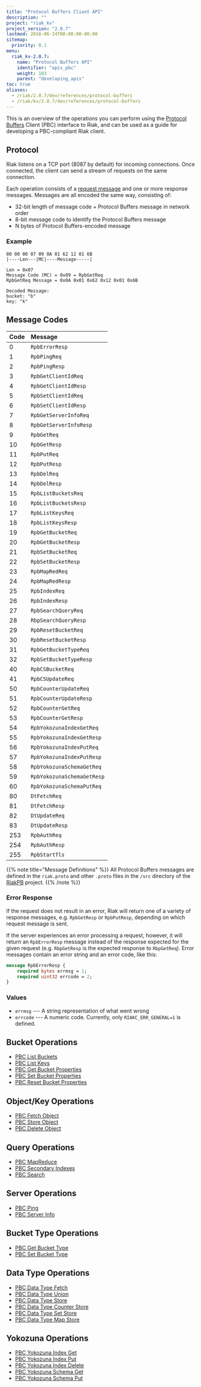 ```yaml
---
title: "Protocol Buffers Client API"
description: ""
project: "riak_kv"
project_version: "2.0.7"
lastmod: 2016-06-24T00:00:00-00:00
sitemap:
  priority: 0.1
menu:
  riak_kv-2.0.7:
    name: "Protocol Buffers API"
    identifier: "apis_pbc"
    weight: 103
    parent: "developing_apis"
toc: true
aliases:
  - /riak/2.0.7/dev/references/protocol-buffers
  - /riak/kv/2.0.7/dev/references/protocol-buffers
---
```


This is an overview of the operations you can perform using the
[Protocol Buffers](https://code.google.com/p/protobuf/) Client (PBC)
interface to Riak, and can be used as a guide for developing a
PBC-compliant Riak client.

## Protocol

Riak listens on a TCP port (8087 by default) for incoming connections.
Once connected, the client can send a stream of requests on the same
connection.

Each operation consists of a [request message](https://developers.google.com/protocol-buffers/docs/encoding) and one or more response messages. Messages are all encoded the same way, consisting of:

* 32-bit length of message code + Protocol Buffers message in network
  order
* 8-bit message code to identify the Protocol Buffers message
* N bytes of Protocol Buffers-encoded message

### Example

```
00 00 00 07 09 0A 01 62 12 01 6B
|----Len---|MC|----Message-----|

Len = 0x07
Message Code (MC) = 0x09 = RpbGetReq
RpbGetReq Message = 0x0A 0x01 0x62 0x12 0x01 0x6B

Decoded Message:
bucket: "b"
key: "k"
```

## Message Codes

Code | Message |
:----|:--------|
0 | `RpbErrorResp` |
1 | `RpbPingReq` |
2 | `RpbPingResp` |
3 | `RpbGetClientIdReq` |
4 | `RpbGetClientIdResp` |
5 | `RpbSetClientIdReq` |
6 | `RpbSetClientIdResp` |
7 | `RpbGetServerInfoReq` |
8 | `RpbGetServerInfoResp` |
9 | `RpbGetReq` |
10 | `RpbGetResp` |
11 | `RpbPutReq` |
12 | `RpbPutResp` |
13 | `RpbDelReq` |
14 | `RpbDelResp` |
15 | `RpbListBucketsReq` |
16 | `RpbListBucketsResp` |
17 | `RpbListKeysReq` |
18 | `RpbListKeysResp` |
19 | `RpbGetBucketReq` |
20 | `RpbGetBucketResp` |
21 | `RpbSetBucketReq` |
22 | `RpbSetBucketResp` |
23 | `RpbMapRedReq` |
24 | `RpbMapRedResp` |
25 | `RpbIndexReq` |
26 | `RpbIndexResp` |
27 | `RpbSearchQueryReq` |
28 | `RbpSearchQueryResp` |
29 | `RpbResetBucketReq` |
30 | `RpbResetBucketResp` |
31 | `RpbGetBucketTypeReq` |
32 | `RpbSetBucketTypeResp` |
40 | `RpbCSBucketReq` |
41 | `RpbCSUpdateReq` |
50 | `RpbCounterUpdateReq` |
51 | `RpbCounterUpdateResp` |
52 | `RpbCounterGetReq` |
53 | `RpbCounterGetResp` |
54 | `RpbYokozunaIndexGetReq` |
55 | `RpbYokozunaIndexGetResp` |
56 | `RpbYokozunaIndexPutReq` |
57 | `RpbYokozunaIndexPutResp` |
58 | `RpbYokozunaSchemaGetReq` |
59 | `RpbYokozunaSchemaGetResp` |
60 | `RpbYokozunaSchemaPutReq` |
80 | `DtFetchReq` |
81 | `DtFetchResp` |
82 | `DtUpdateReq` |
83 | `DtUpdateResp` |
253 | `RpbAuthReq` |
254 | `RpbAuthResp` |
255 | `RpbStartTls` |

{{% note title="Message Definitions" %}}
All Protocol Buffers messages are defined in the `riak.proto` and other
`.proto` files in the `/src` directory of the
<a href="https://github.com/basho/riak_pb">RiakPB</a> project.
{{% /note %}}

### Error Response

If the request does not result in an error, Riak will return one of a
variety of response messages, e.g. `RpbGetResp` or `RpbPutResp`,
depending on which request message is sent.

If the server experiences an error processing a request, however, it
will return an `RpbErrorResp` message instead of the response expected
for the given request (e.g. `RbpGetResp` is the expected response to
`RbpGetReq`). Error messages contain an error string and an error code,
like this:

```protobuf
message RpbErrorResp {
    required bytes errmsg = 1;
    required uint32 errcode = 2;
}
```

### Values

* `errmsg` --- A string representation of what went wrong
* `errcode` --- A numeric code. Currently, only `RIAKC_ERR_GENERAL=1`
  is defined.

## Bucket Operations

* [PBC List Buckets]({{<baseurl>}}riak/kv/2.0.7/developing/api/protocol-buffers/list-buckets)
* [PBC List Keys]({{<baseurl>}}riak/kv/2.0.7/developing/api/protocol-buffers/list-keys)
* [PBC Get Bucket Properties]({{<baseurl>}}riak/kv/2.0.7/developing/api/protocol-buffers/get-bucket-props)
* [PBC Set Bucket Properties]({{<baseurl>}}riak/kv/2.0.7/developing/api/protocol-buffers/set-bucket-props)
* [PBC Reset Bucket Properties]({{<baseurl>}}riak/kv/2.0.7/developing/api/protocol-buffers/reset-bucket-props)

## Object/Key Operations

* [PBC Fetch Object]({{<baseurl>}}riak/kv/2.0.7/developing/api/protocol-buffers/fetch-object)
* [PBC Store Object]({{<baseurl>}}riak/kv/2.0.7/developing/api/protocol-buffers/store-object)
* [PBC Delete Object]({{<baseurl>}}riak/kv/2.0.7/developing/api/protocol-buffers/delete-object)

## Query Operations

* [PBC MapReduce]({{<baseurl>}}riak/kv/2.0.7/developing/api/protocol-buffers/mapreduce)
* [PBC Secondary Indexes]({{<baseurl>}}riak/kv/2.0.7/developing/api/protocol-buffers/secondary-indexes)
* [PBC Search]({{<baseurl>}}riak/kv/2.0.7/developing/api/protocol-buffers/search)

## Server Operations

* [PBC Ping]({{<baseurl>}}riak/kv/2.0.7/developing/api/protocol-buffers/ping)
* [PBC Server Info]({{<baseurl>}}riak/kv/2.0.7/developing/api/protocol-buffers/server-info)

## Bucket Type Operations

* [PBC Get Bucket Type]({{<baseurl>}}riak/kv/2.0.7/developing/api/protocol-buffers/get-bucket-type)
* [PBC Set Bucket Type]({{<baseurl>}}riak/kv/2.0.7/developing/api/protocol-buffers/set-bucket-type)

## Data Type Operations

* [PBC Data Type Fetch]({{<baseurl>}}riak/kv/2.0.7/developing/api/protocol-buffers/dt-fetch)
* [PBC Data Type Union]({{<baseurl>}}riak/kv/2.0.7/developing/api/protocol-buffers/dt-union)
* [PBC Data Type Store]({{<baseurl>}}riak/kv/2.0.7/developing/api/protocol-buffers/dt-store)
* [PBC Data Type Counter Store]({{<baseurl>}}riak/kv/2.0.7/developing/api/protocol-buffers/dt-counter-store)
* [PBC Data Type Set Store]({{<baseurl>}}riak/kv/2.0.7/developing/api/protocol-buffers/dt-set-store)
* [PBC Data Type Map Store]({{<baseurl>}}riak/kv/2.0.7/developing/api/protocol-buffers/dt-map-store)

## Yokozuna Operations

* [PBC Yokozuna Index Get]({{<baseurl>}}riak/kv/2.0.7/developing/api/protocol-buffers/yz-index-get)
* [PBC Yokozuna Index Put]({{<baseurl>}}riak/kv/2.0.7/developing/api/protocol-buffers/yz-index-put)
* [PBC Yokozuna Index Delete]({{<baseurl>}}riak/kv/2.0.7/developing/api/protocol-buffers/yz-index-delete)
* [PBC Yokozuna Schema Get]({{<baseurl>}}riak/kv/2.0.7/developing/api/protocol-buffers/yz-schema-get)
* [PBC Yokozuna Schema Put]({{<baseurl>}}riak/kv/2.0.7/developing/api/protocol-buffers/yz-schema-put)
